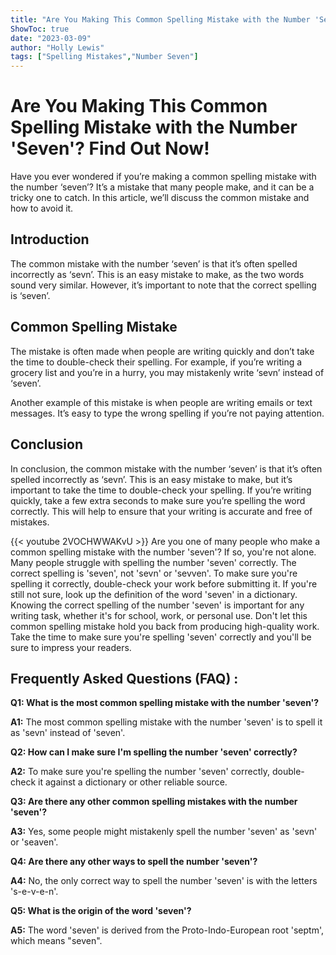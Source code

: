 ```yaml
---
title: "Are You Making This Common Spelling Mistake with the Number 'Seven'? Find Out Now!"
ShowToc: true 
date: "2023-03-09"
author: "Holly Lewis" 
tags: ["Spelling Mistakes","Number Seven"]
---
```

# Are You Making This Common Spelling Mistake with the Number 'Seven'? Find Out Now!

Have you ever wondered if you’re making a common spelling mistake with the number ‘seven’? It’s a mistake that many people make, and it can be a tricky one to catch. In this article, we’ll discuss the common mistake and how to avoid it.

## Introduction

The common mistake with the number ‘seven’ is that it’s often spelled incorrectly as ‘sevn’. This is an easy mistake to make, as the two words sound very similar. However, it’s important to note that the correct spelling is ‘seven’.

## Common Spelling Mistake

The mistake is often made when people are writing quickly and don’t take the time to double-check their spelling. For example, if you’re writing a grocery list and you’re in a hurry, you may mistakenly write ‘sevn’ instead of ‘seven’.

Another example of this mistake is when people are writing emails or text messages. It’s easy to type the wrong spelling if you’re not paying attention.

## Conclusion

In conclusion, the common mistake with the number ‘seven’ is that it’s often spelled incorrectly as ‘sevn’. This is an easy mistake to make, but it’s important to take the time to double-check your spelling. If you’re writing quickly, take a few extra seconds to make sure you’re spelling the word correctly. This will help to ensure that your writing is accurate and free of mistakes.

{{< youtube 2VOCHWWAKvU >}} 
Are you one of many people who make a common spelling mistake with the number 'seven'? If so, you're not alone. Many people struggle with spelling the number 'seven' correctly. The correct spelling is 'seven', not 'sevn' or 'sevven'. To make sure you're spelling it correctly, double-check your work before submitting it. If you're still not sure, look up the definition of the word 'seven' in a dictionary. Knowing the correct spelling of the number 'seven' is important for any writing task, whether it's for school, work, or personal use. Don't let this common spelling mistake hold you back from producing high-quality work. Take the time to make sure you're spelling 'seven' correctly and you'll be sure to impress your readers.

## Frequently Asked Questions (FAQ) :
**Q1: What is the most common spelling mistake with the number 'seven'?**

**A1:** The most common spelling mistake with the number 'seven' is to spell it as 'sevn' instead of 'seven'.

**Q2: How can I make sure I'm spelling the number 'seven' correctly?**

**A2:** To make sure you're spelling the number 'seven' correctly, double-check it against a dictionary or other reliable source.

**Q3: Are there any other common spelling mistakes with the number 'seven'?**

**A3:** Yes, some people might mistakenly spell the number 'seven' as 'sevn' or 'seaven'.

**Q4: Are there any other ways to spell the number 'seven'?**

**A4:** No, the only correct way to spell the number 'seven' is with the letters 's-e-v-e-n'.

**Q5: What is the origin of the word 'seven'?**

**A5:** The word 'seven' is derived from the Proto-Indo-European root 'septm', which means "seven".





